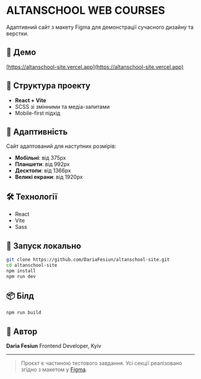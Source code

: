 # ALTANSCHOOL WEB COURSES

Адаптивний сайт з макету Figma для демонстрації сучасного дизайну та верстки.

## 🔗 Демо

[https://altanschool-site.vercel.app](https://altanschool-site.vercel.app)

## 📁 Структура проекту

- **React + Vite**
- SCSS зі змінними та медіа-запитами
- Mobile-first підхід

## 📱 Адаптивність

Сайт адаптований для наступних розмірів:

- **Мобільні**: від 375px
- **Планшети**: від 992px
- **Десктопи**: від 1366px
- **Великі екрани**: від 1920px

## 🛠 Технології

- React
- Vite
- Sass

## 🚀 Запуск локально

```bash
git clone https://github.com/DariaFesiun/altanschool-site.git
cd altanschool-site
npm install
npm run dev
```

## 📦 Білд

```bash
npm run build
```

## 📝 Автор

**Daria Fesiun**
Frontend Developer, Kyiv

---

> Проєкт є частиною тестового завдання. Усі секції реалізовано згідно з макетом у [Figma](https://www.figma.com/design/idgoFB7k8jGWRiJBsK4m7Q/%D0%90%D0%B4%D0%B0%D0%BF%D1%82%D0%B8%D0%B2%D0%BD%D1%8B%D0%B9-%D0%B7%D0%B0%D0%B2%D0%B5%D1%80%D1%88%D0%B5%D0%BD%D0%BD%D1%8B%D0%B9-%D1%81%D0%B0%D0%B9%D1%82--Community-?node-id=0-1).
